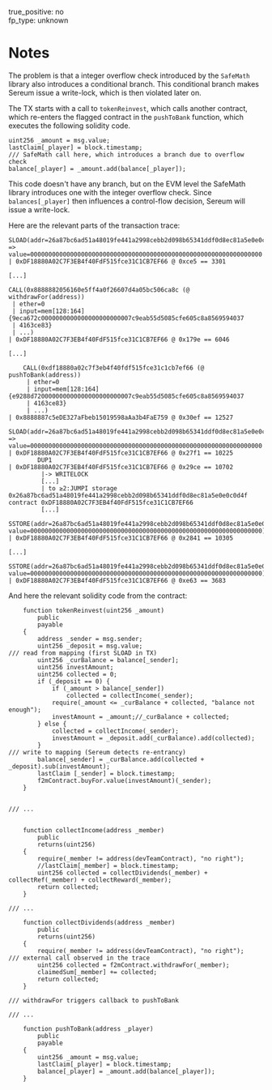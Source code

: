true_positive: no  
fp_type: unknown

# Notes

The problem is that a integer overflow check introduced by the `SafeMath`
library also introduces a conditional branch. This conditional branch makes
Sereum issue a write-lock, which is then violated later on.

The TX starts with a call to `tokenReinvest`, which calls another contract,
which re-enters the flagged contract in the `pushToBank` function, which
executes the following solidity code.

```solidity
uint256 _amount = msg.value;
lastClaim[_player] = block.timestamp;
/// SafeMath call here, which introduces a branch due to overflow check
balance[_player] = _amount.add(balance[_player]);
```

This code doesn't have any branch, but on the EVM level the SafeMath library
introduces one with the integer overflow check. Since `balances[_player]` then
influences a control-flow decision, Sereum will issue a write-lock.


Here are the relevant parts of the transaction trace:


```
SLOAD(addr=26a87bc6ad51a48019fe441a2998cebb2d098b65341ddf0d8ec81a5e0e0c0d4f) => value=0000000000000000000000000000000000000000000000000000000000000000         | 0xDF18880A02C7F3EB4f40FdF515fce31C1CB7EF66 @ 0xce5 == 3301

[...]

CALL(0x8888882056160e5ff4a0f26607d4a05bc506ca8c (@ withdrawFor(address))
 | ether=0
 | input=mem[128:164]{9eca672c0000000000000000000000007c9eab55d5085cfe605c8a8569594037
 | 4163ce83}
 | ...)                                                                                                                                                        | 0xDF18880A02C7F3EB4f40FdF515fce31C1CB7EF66 @ 0x179e == 6046

[...]

    CALL(0xdf18880a02c7f3eb4f40fdf515fce31c1cb7ef66 (@ pushToBank(address))
     | ether=0
     | input=mem[128:164]{e9288d720000000000000000000000007c9eab55d5085cfe605c8a8569594037
     | 4163ce83}
     | ...)                                                                                                                                                | 0x8888887c5eDE327aFbeb15019598aAa3b4FaE759 @ 0x30ef == 12527
        SLOAD(addr=26a87bc6ad51a48019fe441a2998cebb2d098b65341ddf0d8ec81a5e0e0c0d4f) => value=0000000000000000000000000000000000000000000000000000000000000000 | 0xDF18880A02C7F3EB4f40FdF515fce31C1CB7EF66 @ 0x27f1 == 10225
        DUP1                                                                                                                                                   | 0xDF18880A02C7F3EB4f40FdF515fce31C1CB7EF66 @ 0x29ce == 10702
         |-> WRITELOCK 
         [...]
         | to ≥2:JUMPI storage 0x26a87bc6ad51a48019fe441a2998cebb2d098b65341ddf0d8ec81a5e0e0c0d4f contract 0xDF18880A02C7F3EB4f40FdF515fce31C1CB7EF66
         [...]
        SSTORE(addr=26a87bc6ad51a48019fe441a2998cebb2d098b65341ddf0d8ec81a5e0e0c0d4f, value=0000000000000000000000000000000000000000000000000000000000000000)  | 0xDF18880A02C7F3EB4f40FdF515fce31C1CB7EF66 @ 0x2841 == 10305

[...]

SSTORE(addr=26a87bc6ad51a48019fe441a2998cebb2d098b65341ddf0d8ec81a5e0e0c0d4f, value=0000000000000000000000000000000000000000000000000000000000000000)          | 0xDF18880A02C7F3EB4f40FdF515fce31C1CB7EF66 @ 0xe63 == 3683
```


And here the relevant solidity code from the contract:

```solidity
    function tokenReinvest(uint256 _amount) 
        public
        payable
    {
        address _sender = msg.sender;
        uint256 _deposit = msg.value;
/// read from mapping (first SLOAD in TX)
        uint256 _curBalance = balance[_sender];
        uint256 investAmount;
        uint256 collected = 0;
        if (_deposit == 0) {
            if (_amount > balance[_sender]) 
                collected = collectIncome(_sender);
            require(_amount <= _curBalance + collected, "balance not enough");
            investAmount = _amount;//_curBalance + collected;
        } else {
            collected = collectIncome(_sender);
            investAmount = _deposit.add(_curBalance).add(collected);
        }
/// write to mapping (Sereum detects re-entrancy)
        balance[_sender] = _curBalance.add(collected + _deposit).sub(investAmount);
        lastClaim [_sender] = block.timestamp;
        f2mContract.buyFor.value(investAmount)(_sender);
    }


/// ...


    function collectIncome(address _member)
        public
        returns(uint256)
    {
        require(_member != address(devTeamContract), "no right");
        //lastClaim[_member] = block.timestamp;
        uint256 collected = collectDividends(_member) + collectRef(_member) + collectReward(_member);
        return collected;
    }

/// ...

    function collectDividends(address _member)
        public
        returns(uint256)
    {
        require(_member != address(devTeamContract), "no right");
/// external call observed in the trace
        uint256 collected = f2mContract.withdrawFor(_member);
        claimedSum[_member] += collected;
        return collected;
    }

/// withdrawFor triggers callback to pushToBank

/// ... 

    function pushToBank(address _player)
        public
        payable
    {
        uint256 _amount = msg.value;
        lastClaim[_player] = block.timestamp;
        balance[_player] = _amount.add(balance[_player]);
    }
```
